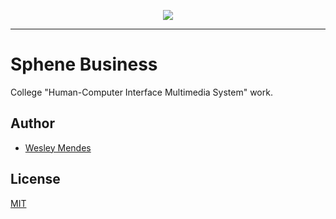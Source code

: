 <!-- <p align="center">
   <a href="https://github.com/WesGtoX/sphene-business">
     <img src="#" alt="Sphene Business" title="Sphene Business" width="500px">
   </a>
</p> -->
<p align="center">
    <a href="https://app.netlify.com/sites/sphene/deploys" alt="Netlify Status">
        <img src="https://api.netlify.com/api/v1/badges/a9bb3571-bdd8-4c74-84e1-1de974f8b836/deploy-status" />
    </a>
</p>

-----------------

# Sphene Business

College "Human-Computer Interface Multimedia System" work.

## Author

- [Wesley Mendes](https://github.com/WesGtoX)

## License

[MIT](LICENSE)